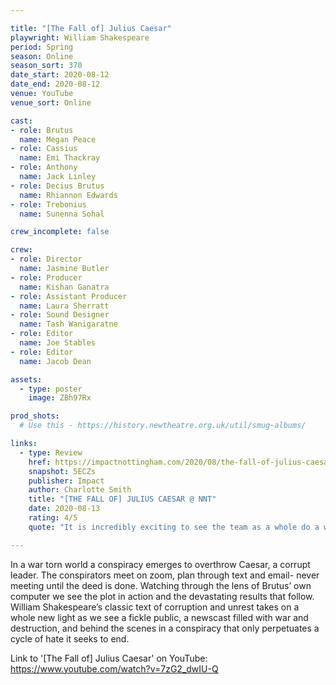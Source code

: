 ```yaml
---

title: "[The Fall of] Julius Caesar"
playwright: William Shakespeare
period: Spring
season: Online
season_sort: 370
date_start: 2020-08-12
date_end: 2020-08-12
venue: YouTube
venue_sort: Online 

cast:
- role: Brutus
  name: Megan Peace
- role: Cassius
  name: Emi Thackray
- role: Anthony
  name: Jack Linley
- role: Decius Brutus
  name: Rhiannon Edwards
- role: Trebonius
  name: Sunenna Sohal

crew_incomplete: false

crew:
- role: Director
  name: Jasmine Butler
- role: Producer
  name: Kishan Ganatra
- role: Assistant Producer
  name: Laura Sherratt
- role: Sound Designer 
  name: Tash Wanigaratne
- role: Editor 
  name: Joe Stables
- role: Editor
  name: Jacob Dean

assets:
  - type: poster
    image: ZBh97Rx

prod_shots:
  # Use this - https://history.newtheatre.org.uk/util/smug-albums/

links:
  - type: Review
    href: https://impactnottingham.com/2020/08/the-fall-of-julius-caesar-nnt/
    snapshot: 5ECZs
    publisher: Impact
    author: Charlotte Smith
    title: "[THE FALL OF] JULIUS CAESAR @ NNT"
    date: 2020-08-13
    rating: 4/5
    quote: "It is incredibly exciting to see the team as a whole do a wonderful job in bringing Shakespeare to the screen in a new way for the quarantine season. I applaud the cast and crew of Julius Caesar, and the NNT as a whole, for creating such engaging theatre under these difficult circumstances."

---
```


In a war torn world a conspiracy emerges to overthrow Caesar, a corrupt leader. The conspirators meet on zoom, plan through text and email- never meeting until the deed is done. Watching through the lens of Brutus’ own computer we see the plot in action and the devastating results that follow. William Shakespeare’s classic text of corruption and unrest takes on a whole new light as we see a fickle public, a newscast filled with war and destruction, and behind the scenes in a conspiracy that only perpetuates a cycle of hate it seeks to end.

Link to '[The Fall of] Julius Caesar' on YouTube: https://www.youtube.com/watch?v=7zG2_dwIU-Q

